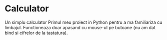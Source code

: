 # Calculator
Un simplu calculator
Primul meu proiect in Python pentru a ma familiariza cu limbajul.
Functioneaza doar apasand cu mouse-ul pe butoane (nu am dat bind si cifrelor de la tastatura).
